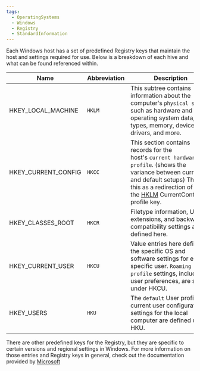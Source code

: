 ```yaml
---
tags:
  - OperatingSystems
  - Windows
  - Registry
  - StandardInformation
---
```

Each Windows host has a set of predefined Registry keys that maintain the host and settings required for use. Below is a breakdown of each hive and what can be found referenced within.

| **Name**            | **Abbreviation** | **Description**                                                                                                                                                                                                                                                                                                        |
| ------------------- | ---------------- | ---------------------------------------------------------------------------------------------------------------------------------------------------------------------------------------------------------------------------------------------------------------------------------------------------------------------- |
| HKEY_LOCAL_MACHINE  | `HKLM`           | This subtree contains information about the computer's `physical state`, such as hardware and operating system data, bus types, memory, device drivers, and more.                                                                                                                                                      |
| HKEY_CURRENT_CONFIG | `HKCC`           | This section contains records for the host's `current hardware profile`. (shows the variance between current and default setups) Think of this as a redirection of the [HKLM](https://learn.microsoft.com/en-us/previous-versions/windows/it-pro/windows-server-2003/cc739525(v=ws.10)) CurrentControlSet profile key. |
| HKEY_CLASSES_ROOT   | `HKCR`           | Filetype information, UI extensions, and backward compatibility settings are defined here.                                                                                                                                                                                                                             |
| HKEY_CURRENT_USER   | `HKCU`           | Value entries here define the specific OS and software settings for each specific user. `Roaming profile` settings, including user preferences, are stored under HKCU.                                                                                                                                                 |
| HKEY_USERS          | `HKU`            | The `default` User profile and current user configuration settings for the local computer are defined under HKU.                                                                                                                                                                                                       |
There are other predefined keys for the Registry, but they are specific to certain versions and regional settings in Windows. For more information on those entries and Registry keys in general, check out the documentation provided by [Microsoft](https://learn.microsoft.com/en-us/windows/win32/sysinfo/predefined-keys)